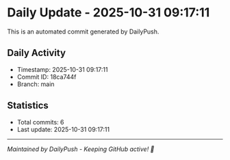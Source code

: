 # Daily Update - 2025-10-31 09:17:11

This is an automated commit generated by DailyPush.

## Daily Activity
- Timestamp: 2025-10-31 09:17:11
- Commit ID: 18ca744f
- Branch: main

## Statistics
- Total commits: 6
- Last update: 2025-10-31 09:17:11

---
*Maintained by DailyPush - Keeping GitHub active! 🚀*
